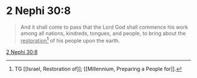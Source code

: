# 2 Nephi 30:8

> And it shall come to pass that the Lord God shall commence his work among all nations, kindreds, tongues, and people, to bring about the <u>restoration</u>[^a] of his people upon the earth.

[2 Nephi 30:8](https://www.churchofjesuschrist.org/study/scriptures/bofm/2-ne/30?lang=eng&id=p8#p8)


[^a]: TG [[Israel, Restoration of]]; [[Millennium, Preparing a People for]].
